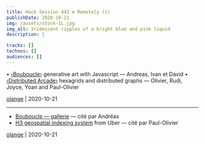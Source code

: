 ```yaml
---
title: Hack Session 442 ✼ Remotely (c)
publishDate: 2020-10-21
img: /assets/stock-1L.jpg
img_alt: Iridescent ripples of a bright blue and pink liquid
description: |

tracks: []
technos: []
audiences: []
---
```


• [‹Bouboucle›](http://bouboucle.com) generative art with Javascript — Andreas, Ivan et David
• [‹Distributed Arcade›](https://github.com/olange/arcade) hexagrids and distributed graphs — Olivier, Rudi, Joyce, Yoan and Paul-Olivier

[olange](https://github.com/olange) | 2020-10-21

<hr/>

* [Bouboucle — gallerie](http://www.bouboucle.com/gallery.html) — cité par Andréas
* [H3 geospatial indexing system](https://h3geo.org) from Uber — cité par Paul-Olivier


[olange](https://github.com/olange) | 2020-10-21


